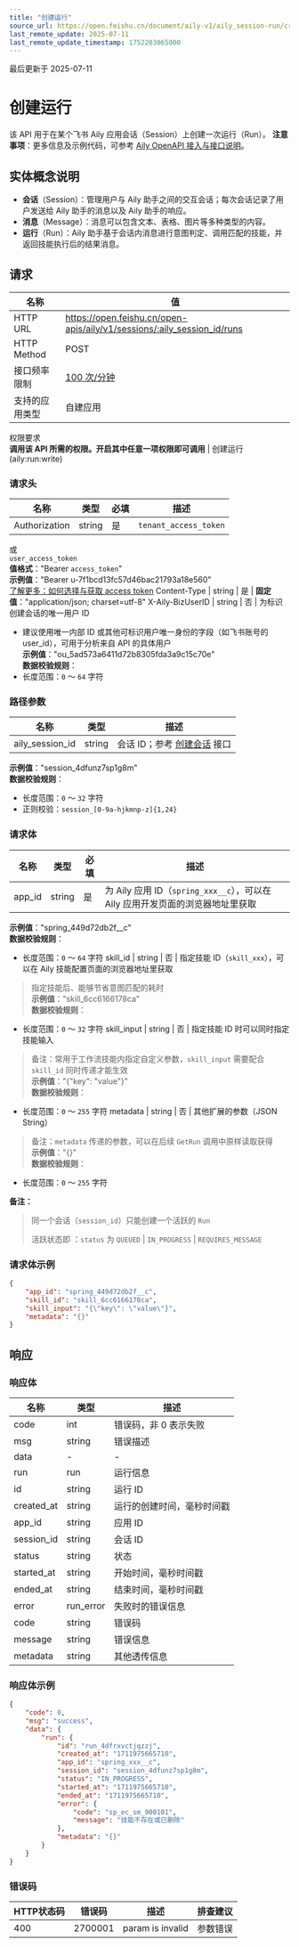 ```yaml
---
title: "创建运行"
source_url: https://open.feishu.cn/document/aily-v1/aily_session-run/create
last_remote_update: 2025-07-11
last_remote_update_timestamp: 1752203065000
---
```

最后更新于 2025-07-11

# 创建运行

该 API 用于在某个飞书 Aily 应用会话（Session）上创建一次运行（Run）。
**注意事项**：更多信息及示例代码，可参考 [Aily OpenAPI 接入与接口说明](https://bytedance.larkoffice.com/wiki/UTU6wVTVGigefykjO1acAOOvnNc)。

## 实体概念说明

- **会话**（Session）：管理用户与 Aily 助手之间的交互会话；每次会话记录了用户发送给 Aily 助手的消息以及 Aily 助手的响应。
- **消息**（Message）：消息可以包含文本、表格、图片等多种类型的内容。
- **运行**（Run）：Aily 助手基于会话内消息进行意图判定、调用匹配的技能，并返回技能执行后的结果消息。

## 请求
名称 | 值
---|---
HTTP URL | https://open.feishu.cn/open-apis/aily/v1/sessions/:aily_session_id/runs
HTTP Method | POST
接口频率限制 | [100 次/分钟](https://open.feishu.cn/document/ukTMukTMukTM/uUzN04SN3QjL1cDN)
支持的应用类型 | 自建应用
权限要求  
            **调用该 API 所需的权限。开启其中任意一项权限即可调用** | 创建运行(aily:run:write)

### 请求头

名称 | 类型 | 必填 | 描述
--- | --- | --- | ---
Authorization | string | 是 | `tenant_access_token`  
或  
`user_access_token`  
**值格式**："Bearer `access_token`"  
**示例值**："Bearer u-7f1bcd13fc57d46bac21793a18e560"  
[了解更多：如何选择与获取 access token](https://open.feishu.cn/document/uAjLw4CM/ugTN1YjL4UTN24CO1UjN/trouble-shooting/how-to-choose-which-type-of-token-to-use)
Content-Type | string | 是 | **固定值**："application/json; charset=utf-8"
X-Aily-BizUserID | string | 否 | 为标识创建会话的唯一用户 ID  
- 建议使用唯一内部 ID 或其他可标识用户唯一身份的字段（如飞书账号的 user_id），可用于分析来自 API 的具体用户  
**示例值**："ou_5ad573a6411d72b8305fda3a9c15c70e"  
**数据校验规则**：  
- 长度范围：`0` ～ `64` 字符

### 路径参数

名称 | 类型 | 描述
--- | --- | ---
aily_session_id | string | 会话 ID；参考 [创建会话](https://open.feishu.cn/document/uAjLw4CM/ukTMukTMukTM/aily-v1/aily_session/create) 接口  
**示例值**："session_4dfunz7sp1g8m"  
**数据校验规则**：  
- 长度范围：`0` ～ `32` 字符  
- 正则校验：`session_[0-9a-hjkmnp-z]{1,24}`

### 请求体

名称 | 类型 | 必填 | 描述
--- | --- | --- | ---
app_id | string | 是 | 为 Aily 应用 ID（`spring_xxx__c`），可以在 Aily 应用开发页面的浏览器地址里获取  
**示例值**："spring_449d72db2f__c"  
**数据校验规则**：  
- 长度范围：`0` ～ `64` 字符
skill_id | string | 否 | 指定技能 ID（`skill_xxx`），可以在 Aily 技能配置页面的浏览器地址里获取  
> 指定技能后、能够节省意图匹配的耗时  
**示例值**："skill_6cc6166178ca"  
**数据校验规则**：  
- 长度范围：`0` ～ `32` 字符
skill_input | string | 否 | 指定技能 ID 时可以同时指定技能输入  
> 备注：常用于工作流技能内指定自定义参数，`skill_input` 需要配合 `skill_id` 同时传递才能生效  
**示例值**："{\"key\": \"value\"}"  
**数据校验规则**：  
- 长度范围：`0` ～ `255` 字符
metadata | string | 否 | 其他扩展的参数（JSON String）  
> 备注：`metadata` 传递的参数，可以在后续 `GetRun` 调用中原样读取获得  
**示例值**："{}"  
**数据校验规则**：  
- 长度范围：`0` ～ `255` 字符

**备注：**

> 同一个会话（`session_id`）只能创建一个活跃的 `Run`
>
> 活跃状态即 ：`status` 为 `QUEUED` | `IN_PROGRESS` | `REQUIRES_MESSAGE`

### 请求体示例
```json
{
    "app_id": "spring_449d72db2f__c",
    "skill_id": "skill_6cc6166178ca",
    "skill_input": "{\"key\": \"value\"}",
    "metadata": "{}"
}
```

## 响应

### 响应体

名称 | 类型 | 描述
--- | --- | ---
code | int | 错误码，非 0 表示失败
msg | string | 错误描述
data | \- | \-
run | run | 运行信息
id | string | 运行 ID
created_at | string | 运行的创建时间，毫秒时间戳
app_id | string | 应用 ID
session_id | string | 会话 ID
status | string | 状态
started_at | string | 开始时间，毫秒时间戳
ended_at | string | 结束时间，毫秒时间戳
error | run_error | 失败时的错误信息
code | string | 错误码
message | string | 错误信息
metadata | string | 其他透传信息

### 响应体示例
```json
{
    "code": 0,
    "msg": "success",
    "data": {
        "run": {
            "id": "run_4dfrxvctjqzzj",
            "created_at": "1711975665710",
            "app_id": "spring_xxx__c",
            "session_id": "session_4dfunz7sp1g8m",
            "status": "IN_PROGRESS",
            "started_at": "1711975665710",
            "ended_at": "1711975665710",
            "error": {
                "code": "sp_ec_sm_900101",
                "message": "技能不存在或已删除"
            },
            "metadata": "{}"
        }
    }
}
```

### 错误码

HTTP状态码 | 错误码 | 描述 | 排查建议
--- | --- | --- | ---
400 | 2700001 | param is invalid | 参数错误
